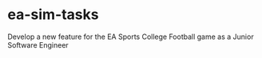 # ea-sim-tasks
Develop a new feature for the EA Sports College Football game as a Junior Software Engineer
